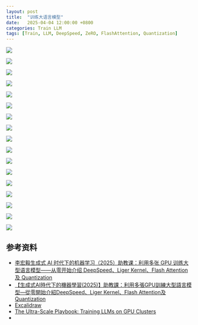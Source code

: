 ```yaml
---
layout: post
title:  "训练大语言模型"
date:   2025-04-04 12:00:00 +0800
categories: Train LLM
tags: [Train, LLM, DeepSpeed, ZeRO, FlashAttention, Quantization]
---
```


![](/images/2025/TrainingLargeLanguageModels/训练大语言模型.002.jpeg)

![](/images/2025/TrainingLargeLanguageModels/训练大语言模型.003.jpeg)

![](/images/2025/TrainingLargeLanguageModels/训练大语言模型.004.jpeg)

![](/images/2025/TrainingLargeLanguageModels/训练大语言模型.005.jpeg)

![](/images/2025/TrainingLargeLanguageModels/训练大语言模型.006.jpeg)

![](/images/2025/TrainingLargeLanguageModels/训练大语言模型.007.jpeg)

![](/images/2025/TrainingLargeLanguageModels/训练大语言模型.008.jpeg)

![](/images/2025/TrainingLargeLanguageModels/训练大语言模型.009.jpeg)

![](/images/2025/TrainingLargeLanguageModels/训练大语言模型.010.jpeg)

![](/images/2025/TrainingLargeLanguageModels/训练大语言模型.011.jpeg)

![](/images/2025/TrainingLargeLanguageModels/训练大语言模型.012.jpeg)

![](/images/2025/TrainingLargeLanguageModels/训练大语言模型.013.jpeg)

![](/images/2025/TrainingLargeLanguageModels/训练大语言模型.014.jpeg)

![](/images/2025/TrainingLargeLanguageModels/训练大语言模型.015.jpeg)

![](/images/2025/TrainingLargeLanguageModels/训练大语言模型.016.jpeg)

![](/images/2025/TrainingLargeLanguageModels/训练大语言模型.017.jpeg)

![](/images/2025/TrainingLargeLanguageModels/训练大语言模型.018.jpeg)


## 参考资料
- [李宏毅生成式 AI 时代下的机器学习（2025）助教课：利用多张 GPU 训练大型语言模型——从零开始介绍 DeepSpeed、Liger Kernel、Flash Attention 及 Quantization](https://www.bilibili.com/video/BV1GsZRYtEUY)
- [【生成式AI時代下的機器學習(2025)】助教課：利用多張GPU訓練大型語言模型—從零開始介紹DeepSpeed、Liger Kernel、Flash Attention及Quantization](https://www.youtube.com/watch?v=mpuRca2UZtI)
- [Excalidraw](https://excalidraw.com/#json=3csTedqWVrLNRaESA8Z8i,XWDzmtI4xomLwmCB23BvFg)
- [The Ultra-Scale Playbook: Training LLMs on GPU Clusters](https://huggingface.co/spaces/nanotron/ultrascale-playbook)
- []()
